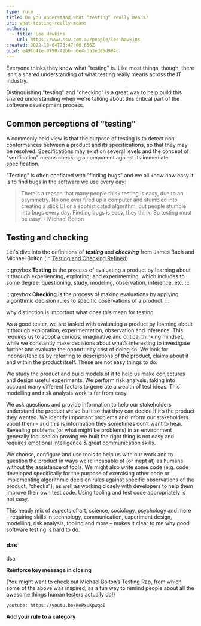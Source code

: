 ```yaml
---
type: rule
title: Do you understand what “testing” really means?
uri: what-testing-really-means
authors:
  - title: Lee Hawkins
    url: https://www.ssw.com.au/people/lee-hawkins
created: 2022-10-04T23:47:00.656Z
guid: e49fd41e-0790-42bb-b6e4-da3ed85d984c
---
```

Everyone thinks they know what "testing" is. Like most things, though, there isn't a shared understanding of what testing really means across the IT industry. 

Distinguishing "testing" and "checking" is a great way to help build this shared understanding when we're talking about this critical part of the software development process.

<!--endintro-->

## Common perceptions of "testing"

A commonly held view is that the purpose of testing is to detect non-conformances
between a product and its specifications, so that they may be resolved. Specifications may exist on several levels and the concept of "verification" means checking a component against its immediate specification.

"Testing" is often conflated with "finding bugs" and we all know how easy it is to find bugs in the software we use every day:



> There's a reason that many people think testing is easy, due to an asymmetry. No one ever fired up a computer and stumbled into creating a slick UI or a sophisticated algorithm, but people stumble into bugs every day. Finding bugs is easy, they think. So testing must be easy.
>     - Michael Bolton

## Testing and checking

Let's dive into the definitions of ***testing*** and ***checking*** from James Bach and Michael Bolton (in [Testing and Checking Refined](https://www.satisfice.com/blog/archives/856)):

:::greybox
**Testing** is the process of evaluating a product by learning about it through experiencing, exploring, and experimenting, which includes to some degree: questioning, study, modeling, observation, inference, etc.
:::

:::greybox
**Checking** is the process of making evaluations by applying algorithmic decision rules to specific observations of a product.
:::

why distinction is important
what does this mean for testing

As a good tester, we are tasked with evaluating a product by learning about it through exploration, experimentation, observation and inference. This requires us to adopt a curious, imaginative and critical thinking mindset, while we constantly make decisions about what’s interesting to investigate further and evaluate the opportunity cost of doing so. We look for inconsistencies by referring to descriptions of the product, claims about it and within the product itself. These are not easy things to do.

We study the product and build models of it to help us make conjectures and design useful experiments. We perform risk analysis, taking into account many different factors to generate a wealth of test ideas. This modelling and risk analysis work is far from easy.

We ask questions and provide information to help our stakeholders understand the product we’ve built so that they can decide if it’s the product they wanted. We identify important problems and inform our stakeholders about them – and this is information they sometimes don’t want to hear. Revealing problems (or what might be problems) in an environment generally focused on proving we built the right thing is not easy and requires emotional intelligence & great communication skills.

We choose, configure and use tools to help us with our work and to question the product in ways we’re incapable of (or inept at) as humans without the assistance of tools. We might also write some code (e.g. code developed specifically for the purpose of exercising other code or implementing algorithmic decision rules against specific observations of the product, “checks”), as well as working closely with developers to help them improve their own test code. Using tooling and test code appropriately is not easy.





This heady mix of aspects of art, science, sociology, psychology and more – requiring skills in technology, communication, experiment design, modelling, risk analysis, tooling and more – makes it clear to me why good software testing is hard to do.

### das
dsa

**Reinforce key message in closing**

(You might want to check out Michael Bolton’s Testing Rap, from which some of the above was inspired, as a fun way to remind people about all the awesome things human testers actually do!)

`youtube: https://youtu.be/KePxuKpwqoI`

**Add your rule to a category**